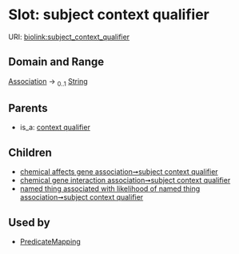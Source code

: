 
# Slot: subject context qualifier




URI: [biolink:subject_context_qualifier](https://w3id.org/biolink/vocab/subject_context_qualifier)


## Domain and Range

[Association](Association.md) &#8594;  <sub>0..1</sub> [String](types/String.md)

## Parents

 *  is_a: [context qualifier](context_qualifier.md)

## Children

 *  [chemical affects gene association➞subject context qualifier](chemical_affects_gene_association_subject_context_qualifier.md)
 *  [chemical gene interaction association➞subject context qualifier](chemical_gene_interaction_association_subject_context_qualifier.md)
 *  [named thing associated with likelihood of named thing association➞subject context qualifier](named_thing_associated_with_likelihood_of_named_thing_association_subject_context_qualifier.md)

## Used by

 * [PredicateMapping](PredicateMapping.md)
